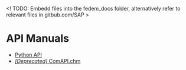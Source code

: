 <! TODO: Embedd files into the fedem_docs folder, alternatively refer to relevant files in gitbub.com/SAP  >

# API Manuals

 * [Python API](https://openfedem.org/fedempy/)
 * [_[Deprecated]_ ComAPI.chm](..%2Ffedem_docs%2FComAPI.chm)
